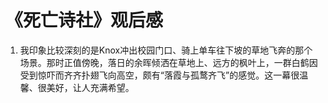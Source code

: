 # 《死亡诗社》观后感

1. 我印象比较深刻的是Knox冲出校园门口、骑上单车往下坡的草地飞奔的那个场景。那时正值傍晚，落日的余晖倾洒在草地上、远方的枫叶上，一群白鹤因受到惊吓而齐齐扑翅飞向高空，颇有“落霞与孤鹜齐飞”的感觉。这一幕很温馨、很美好，让人充满希望。
